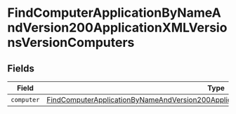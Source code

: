 # FindComputerApplicationByNameAndVersion200ApplicationXMLVersionsVersionComputers


## Fields

| Field                                                                                                                                                                                                           | Type                                                                                                                                                                                                            | Required                                                                                                                                                                                                        | Description                                                                                                                                                                                                     |
| --------------------------------------------------------------------------------------------------------------------------------------------------------------------------------------------------------------- | --------------------------------------------------------------------------------------------------------------------------------------------------------------------------------------------------------------- | --------------------------------------------------------------------------------------------------------------------------------------------------------------------------------------------------------------- | --------------------------------------------------------------------------------------------------------------------------------------------------------------------------------------------------------------- |
| `computer`                                                                                                                                                                                                      | [FindComputerApplicationByNameAndVersion200ApplicationXMLVersionsVersionComputersComputer](../../models/operations/findcomputerapplicationbynameandversion200applicationxmlversionsversioncomputerscomputer.md) | :heavy_minus_sign:                                                                                                                                                                                              | N/A                                                                                                                                                                                                             |